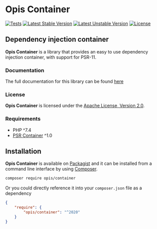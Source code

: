 Opis Container
==============
[![Tests](https://github.com/opis/container/workflows/Tests/badge.svg)](https://github.com/opis/container/actions)
[![Latest Stable Version](https://poser.pugx.org/opis/container/version.png)](https://packagist.org/packages/opis/container)
[![Latest Unstable Version](https://poser.pugx.org/opis/container/v/unstable.png)](https://packagist.org/packages/opis/container)
[![License](https://poser.pugx.org/opis/container/license.png)](https://packagist.org/packages/opis/container)

Dependency injection container
-------------------
**Opis Container** is a library that provides an easy to use dependency injection container,
with support for PSR-11.

### Documentation

The full documentation for this library can be found [here][documentation]

### License

**Opis Container** is licensed under the [Apache License, Version 2.0][license]. 

### Requirements

* PHP ^7.4
* [PSR Container] ^1.0

## Installation

**Opis Container** is available on [Packagist] and it can be installed from a 
command line interface by using [Composer]. 

```bash
composer require opis/container
```

Or you could directly reference it into your `composer.json` file as a dependency

```json
{
    "require": {
        "opis/container": "^2020"
    }
}
```

[documentation]: https://opis.io/container
[license]: https://www.apache.org/licenses/LICENSE-2.0 "Apache License"
[Packagist]: https://packagist.org/packages/opis/container "Packagist"
[Composer]: https://getcomposer.org "Composer"
[PSR Container]: https://github.com/php-fig/container "PSR Container"
